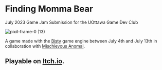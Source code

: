 # Finding Momma Bear
July 2023 Game Jam Submission for the UOttawa Game Dev Club

![pixil-frame-0 (13)](https://github.com/oZep/FindingMommaBear/assets/97713154/98c33f47-542d-483d-951f-84c218961f5f)

A game made with the [Bisty](https://bitsy.org/) game engine between July 4th and July 13th in collaboration with [Mischievous Anomal](https://mischievous-anomaly.itch.io/).

## Playable on [Itch.io](https://zepry.itch.io/finding-momma-bear).
